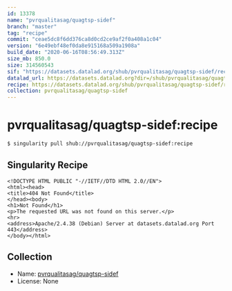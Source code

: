 ```yaml
---
id: 13378
name: "pvrqualitasag/quagtsp-sidef"
branch: "master"
tag: "recipe"
commit: "ceae5dc8f6dd376ca8d0cd2ce9af2f0a408a1c04"
version: "6e49ebf48ef0da8e915168a509a1908a"
build_date: "2020-06-16T08:56:49.313Z"
size_mb: 850.0
size: 314560543
sif: "https://datasets.datalad.org/shub/pvrqualitasag/quagtsp-sidef/recipe/2020-06-16-ceae5dc8-6e49ebf4/6e49ebf48ef0da8e915168a509a1908a.sif"
datalad_url: https://datasets.datalad.org?dir=/shub/pvrqualitasag/quagtsp-sidef/recipe/2020-06-16-ceae5dc8-6e49ebf4/
recipe: https://datasets.datalad.org/shub/pvrqualitasag/quagtsp-sidef/recipe/2020-06-16-ceae5dc8-6e49ebf4/Singularity
collection: pvrqualitasag/quagtsp-sidef
---
```


# pvrqualitasag/quagtsp-sidef:recipe

```bash
$ singularity pull shub://pvrqualitasag/quagtsp-sidef:recipe
```

## Singularity Recipe

```singularity
<!DOCTYPE HTML PUBLIC "-//IETF//DTD HTML 2.0//EN">
<html><head>
<title>404 Not Found</title>
</head><body>
<h1>Not Found</h1>
<p>The requested URL was not found on this server.</p>
<hr>
<address>Apache/2.4.38 (Debian) Server at datasets.datalad.org Port 443</address>
</body></html>
```

## Collection

 - Name: [pvrqualitasag/quagtsp-sidef](https://github.com/pvrqualitasag/quagtsp-sidef)
 - License: None

